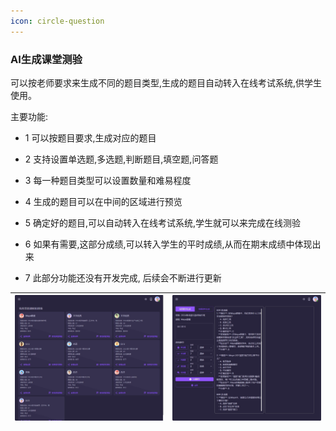 ```yaml
---
icon: circle-question
---
```


### AI生成课堂测验

可以按老师要求来生成不同的题目类型,生成的题目自动转入在线考试系统,供学生使用。

主要功能:
- 1 可以按题目要求,生成对应的题目
- 2 支持设置单选题,多选题,判断题目,填空题,问答题
- 3 每一种题目类型可以设置数量和难易程度
- 4 生成的题目可以在中间的区域进行预览
- 5 确定好的题目,可以自动转入在线考试系统,学生就可以来完成在线测验
- 6 如果有需要,这部分成绩,可以转入学生的平时成绩,从而在期末成绩中体现出来

- 7 此部分功能还没有开发完成, 后续会不断进行更新

| <img src="./images/AIChat-41.png" > | <img src="./images/AIChat-42.png" > |
|------------------------------------------|------------------------------------------|

